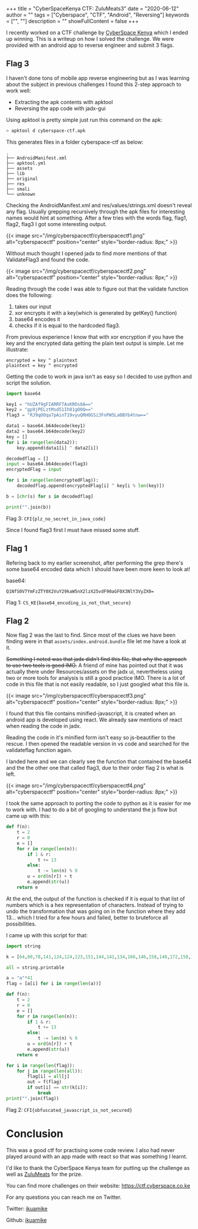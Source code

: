 +++
title = "CyberSpaceKenya CTF: ZuluMeats3"
date = "2020-06-12"
author = ""
tags = ["Cyberspace", "CTF", "Android", "Reversing"]
keywords = ["", ""]
description = ""
showFullContent = false
+++


I recently worked on a CTF challenge by [CyberSpace Kenya](https://twitter.com/CyberSpaceKenya) which I ended up winning. This is a writeup on how I solved the challenge. We were provided with an android app to reverse engineer and submit 3 flags.

## Flag 3

I haven't done tons of mobile app reverse engineering but as I was learning about the subject in previous challenges I found this 2-step approach to work well:

- Extracting the apk contents with apktool
- Reversing the app code with jadx-gui

Using apktool is pretty simple just run this command on the apk:

```sh
> apktool d cyberspace-ctf.apk
```
This generates files in a folder cyberspace-ctf as below:
```
.
├── AndroidManifest.xml
├── apktool.yml
├── assets
├── lib
├── original
├── res
├── smali
└── unknown
```
Checking the AndroidManifest.xml and res/values/strings.xml doesn't reveal any flag. Usually grepping recursively through the apk files for interesting names would hint at something. After a few tries with the words flag, flag1, flag2, flag3 I got some interesting output.

{{< image src="/img/cyberspacectf/cyberspacectf1.png" alt="cyberspacectf" position="center" style="border-radius: 8px;" >}}

Without much thought I opened jadx to find more mentions of that ValidateFlag3 and found the code.

{{< image src="/img/cyberspacectf/cyberspacectf2.png" alt="cyberspacectf" position="center" style="border-radius: 8px;" >}}

Reading through the code I was able to figure out that the validate function does the following:

1. takes our input
2. xor encrypts it with a key(which is generated by getKey() function) 
3. base64 encodes it
4. checks if it is equal to the hardcoded flag3. 

From previous experience I know that with xor encryption if you have the key and the encrypted data getting the plain text output is simple. Let me illustrate:

```
encrypted = key ^ plaintext
plaintext = key ^ encrypted
```

Getting the code to work in java isn't as easy so I decided to use python and script the solution. 

```py
import base64

key1 = "hUZAf9gFIARRFTAvKRDs8A=="
key2 = "gp9jPELztMsd51Ih81gO0Q=="
flag3 = "RJ9qOOqa7pAinT19vyuQRHOGSi3FnPW5La0BYb4tnw=="

data1 = base64.b64decode(key1)
data2 = base64.b64decode(key2)
key = []
for i in range(len(data2)):
    key.append(data1[i] ^ data2[i])

decodedflag = []
input = base64.b64decode(flag3)
encryptedFlag = input

for i in range(len(encryptedFlag)):
    decodedflag.append(encryptedFlag[i] ^ key[i % len(key)])

b = [chr(s) for s in decodedflag]

print("".join(b))
```

Flag 3: ```CFI{plz_no_secret_in_java_code}```

Since I found flag3 first I must have missed some stuff.

## Flag 1

Refering back to my earlier screenshot, after performing the grep there's some base64 encoded data which I should have been more keen to look at!

base64: 
```
Q1NfS0V7YmFzZTY0X2VuY29kaW5nX2lzX25vdF90aGF0X3NlY3VyZX0=
```

Flag 1: ```CS_KE{base64_encoding_is_not_that_secure}``` 

## Flag 2

Now flag 2 was the last to find. Since most of the clues we have been finding were in that ```assets/index.android.bundle``` file let me have a look at it.

~~Something I noted was that jadx didn’t find this file, that why the approach to use two tools is good IMO.~~ A friend of mine has pointed out that it was actually there under Resources/assets on the jadx ui, nevertheless using two or more tools for analysis is still a good practice IMO. There is a lot of code in this file that is not easily readable, so I just googled what this file is. 

{{< image src="/img/cyberspacectf/cyberspacectf3.png" alt="cyberspacectf" position="center" style="border-radius: 8px;" >}}

I found that this file contains minified-javascript, it is created when an android app is developed using react. We already saw mentions of react when reading the code in jadx.

Reading the code in it's minified form isn't easy so js-beautifier to the rescue. I then opened the readable version in vs code and searched for the validateflag function again.

I landed here and we can clearly see the function that contained the base64 and the the other one that called flag3, due to their order flag 2 is what is left.

{{< image src="/img/cyberspacectf/cyberspacectf4.png" alt="cyberspacectf" position="center" style="border-radius: 8px;" >}}


I took the same approach to porting the code to python as it is easier for me to work with. I had to do a bit of googling to understand the js flow but came up with this:

```py
def f(n):
    t = 2
    r = 0
    e = []
    for r in range(len(n)):
        if 1 & r:
            t += 13
        else:
            t -= len(n) % 9
        u = ord(n[r]) + t
        e.append(str(u))
    return e
```

At the end, the output of the function is checked if it is equal to that list of numbers which is a hex representation of characters. Instead of trying to undo the transformation that was going on in the function where they add 13... which I tried for a few hours and failed, better to bruteforce all possibilities.

I came up with this script for that:

```py
import string

k = [64,80,78,141,124,124,123,151,144,141,134,166,146,158,148,172,158,192,166,197,176,204,190,210,209,201,206,229,204,232,228,246,220,253,234,245,258,268,250,262,282]

all = string.printable

a = "a"*41
flag = [a[i] for i in range(len(a))]

def f(n):
    t = 2
    r = 0
    e = []
    for r in range(len(n)):
        if 1 & r:
            t += 13
        else:
            t -= len(n) % 9
        u = ord(n[r]) + t
        e.append(str(u))
    return e

for i in range(len(flag)):
    for j in range(len(all)):
        flag[i] = all[j]
        out = f(flag)
        if out[i] == str(k[i]):
            break
print("".join(flag))
```
Flag 2: ```CFI{obfuscated_javascript_is_not_secured}```

# Conclusion

This was a good ctf for practising some code review. I also had never played around with an app made with react so that was something I learnt.

I'd like to thank the CyberSpace Kenya team for putting up the challenge as well as [ZuluMeats](https://twitter.com/ZuluMeats) for the prize. 

You can find more challenges on their website: https://ctf.cyberspace.co.ke

For any questions you can reach me on Twitter.

Twitter: [ikuamike](https://twitter.com/ikuamike)

Github: [ikuamike](https://github.com/ikuamike)
